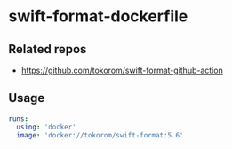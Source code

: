 # swift-format-dockerfile

## Related repos

- https://github.com/tokorom/swift-format-github-action

## Usage

```yml
runs:
  using: 'docker'
  image: 'docker://tokorom/swift-format:5.6'
```
